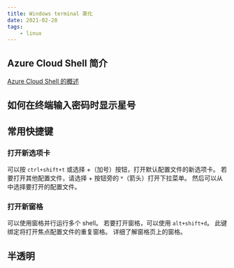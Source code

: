```yaml
---
title: Windows terminal 美化
date: 2021-02-28
tags:
    - linux
---
```


## Azure Cloud Shell 简介

[Azure Cloud Shell 的概述](https://docs.microsoft.com/zh-cn/azure/cloud-shell/overview)

## 如何在终端输入密码时显示星号

## 常用快捷键

### 打开新选项卡

可以按 `ctrl+shift+t` 或选择 +（加号）按钮，打开默认配置文件的新选项卡。 若要打开其他配置文件，请选择 + 按钮旁的 ˅（箭头）打开下拉菜单。 然后可以从中选择要打开的配置文件。

### 打开新窗格

可以使用窗格并行运行多个 shell。 若要打开窗格，可以使用 `alt+shift+d`。 此键绑定将打开焦点配置文件的重复窗格。 详细了解窗格页上的窗格。

## 半透明
